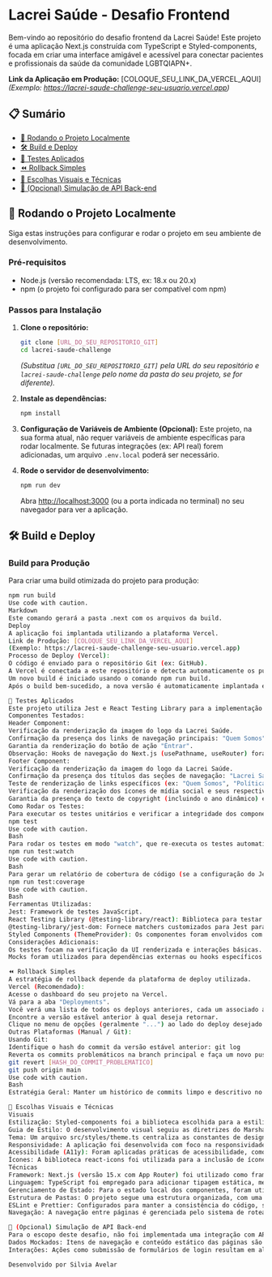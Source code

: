 # Lacrei Saúde - Desafio Frontend

Bem-vindo ao repositório do desafio frontend da Lacrei Saúde! Este projeto é uma aplicação Next.js construída com TypeScript e Styled-components, focada em criar uma interface amigável e acessível para conectar pacientes e profissionais da saúde da comunidade LGBTQIAPN+.

**Link da Aplicação em Produção:** [COLOQUE_SEU_LINK_DA_VERCEL_AQUI]
*(Exemplo: https://lacrei-saude-challenge-seu-usuario.vercel.app)*

## 📋 Sumário

- [🚀 Rodando o Projeto Localmente](#-rodando-o-projeto-localmente)
- [🛠️ Build e Deploy](#️-build-e-deploy)
- [🧪 Testes Aplicados](#-testes-aplicados)
- [⏪ Rollback Simples](#-rollback-simples)
- [🎨 Escolhas Visuais e Técnicas](#-escolhas-visuais-e-técnicas)
- [🔗 (Opcional) Simulação de API Back-end](#-opcional-simulação-de-api-back-end)

## 🚀 Rodando o Projeto Localmente

Siga estas instruções para configurar e rodar o projeto em seu ambiente de desenvolvimento.

### Pré-requisitos

- Node.js (versão recomendada: LTS, ex: 18.x ou 20.x)
- npm (o projeto foi configurado para ser compatível com npm)

### Passos para Instalação

1.  **Clone o repositório:**
    ```bash
    git clone [URL_DO_SEU_REPOSITORIO_GIT]
    cd lacrei-saude-challenge 
    ```
    *(Substitua `[URL_DO_SEU_REPOSITORIO_GIT]` pela URL do seu repositório e `lacrei-saude-challenge` pelo nome da pasta do seu projeto, se for diferente).*

2.  **Instale as dependências:**
    ```bash
    npm install
    ```

3.  **Configuração de Variáveis de Ambiente (Opcional):**
    Este projeto, na sua forma atual, não requer variáveis de ambiente específicas para rodar localmente. Se futuras integrações (ex: API real) forem adicionadas, um arquivo `.env.local` poderá ser necessário.

4.  **Rode o servidor de desenvolvimento:**
    ```bash
    npm run dev
    ```
    Abra [http://localhost:3000](http://localhost:3000) (ou a porta indicada no terminal) no seu navegador para ver a aplicação.

## 🛠️ Build e Deploy

### Build para Produção

Para criar uma build otimizada do projeto para produção:

```bash
npm run build
Use code with caution.
Markdown
Este comando gerará a pasta .next com os arquivos da build.
Deploy
A aplicação foi implantada utilizando a plataforma Vercel.
Link de Produção: [COLOQUE_SEU_LINK_DA_VERCEL_AQUI]
(Exemplo: https://lacrei-saude-challenge-seu-usuario.vercel.app)
Processo de Deploy (Vercel):
O código é enviado para o repositório Git (ex: GitHub).
A Vercel é conectada a este repositório e detecta automaticamente os pushes para a branch principal (geralmente main).
Um novo build é iniciado usando o comando npm run build.
Após o build bem-sucedido, a nova versão é automaticamente implantada e se torna a versão de produção.

🧪 Testes Aplicados
Este projeto utiliza Jest e React Testing Library para a implementação de testes unitários, com foco em garantir a correta renderização e funcionalidade básica dos componentes principais.
Componentes Testados:
Header Component:
Verificação da renderização da imagem do logo da Lacrei Saúde.
Confirmação da presença dos links de navegação principais: "Quem Somos" e "Ajuda".
Garantia da renderização do botão de ação "Entrar".
Observação: Hooks de navegação do Next.js (usePathname, useRouter) foram mockados para o ambiente de teste.
Footer Component:
Verificação da renderização da imagem do logo da Lacrei Saúde.
Confirmação da presença dos títulos das seções de navegação: "Lacrei Saúde", "Saúde", e "Segurança e Privacidade".
Teste de renderização de links específicos (ex: "Quem Somos", "Política de Privacidade") e validação dos seus atributos href.
Verificação da renderização dos ícones de mídia social e seus respectivos links.
Garantia da presença do texto de copyright (incluindo o ano dinâmico) e dos textos de disclaimer.
Como Rodar os Testes:
Para executar os testes unitários e verificar a integridade dos componentes, utilize o seguinte comando na raiz do projeto:
npm test
Use code with caution.
Bash
Para rodar os testes em modo "watch", que re-executa os testes automaticamente ao detectar alterações nos arquivos:
npm run test:watch
Use code with caution.
Bash
Para gerar um relatório de cobertura de código (se a configuração do Jest estiver habilitada para isso):
npm run test:coverage
Use code with caution.
Bash
Ferramentas Utilizadas:
Jest: Framework de testes JavaScript.
React Testing Library (@testing-library/react): Biblioteca para testar componentes React de forma que se assemelhe mais a como o usuário os utiliza.
@testing-library/jest-dom: Fornece matchers customizados para Jest para facilitar asserções sobre o estado do DOM (ex: toBeInTheDocument(), toHaveAttribute()).
Styled Components (ThemeProvider): Os componentes foram envolvidos com o ThemeProvider e um objeto de tema (real ou mockado) para garantir a correta aplicação dos estilos durante os testes.
Considerações Adicionais:
Os testes focam na verificação da UI renderizada e interações básicas.
Mocks foram utilizados para dependências externas ou hooks específicos do Next.js que não funcionam nativamente no ambiente de teste do Jest sem um setup de router completo.

⏪ Rollback Simples
A estratégia de rollback depende da plataforma de deploy utilizada.
Vercel (Recomendado):
Acesse o dashboard do seu projeto na Vercel.
Vá para a aba "Deployments".
Você verá uma lista de todos os deploys anteriores, cada um associado a um commit Git.
Encontre a versão estável anterior à qual deseja retornar.
Clique no menu de opções (geralmente "...") ao lado do deploy desejado e selecione "Redeploy" ou, mais diretamente, "Promote to Production". Isso tornará aquela versão específica a ativa novamente de forma rápida.
Outras Plataformas (Manual / Git):
Usando Git:
Identifique o hash do commit da versão estável anterior: git log
Reverta os commits problemáticos na branch principal e faça um novo push, que acionará um novo deploy no pipeline (se configurado):
git revert [HASH_DO_COMMIT_PROBLEMATICO]
git push origin main
Use code with caution.
Bash
Estratégia Geral: Manter um histórico de commits limpo e descritivo no Git é fundamental para identificar pontos de rollback. Pipelines de CI/CD configurados para deploy automático a partir de branches específicas facilitam o processo.

🎨 Escolhas Visuais e Técnicas
Visuais
Estilização: Styled-components foi a biblioteca escolhida para a estilização, permitindo a criação de componentes com escopo de CSS isolado, forte integração com JavaScript/TypeScript e theming dinâmico. Isso promove a reutilização e manutenibilidade dos estilos.
Guia de Estilo: O desenvolvimento visual seguiu as diretrizes do Marsha Design System da Lacrei Saúde, utilizando as cores, tipografia (Nunito), espaçamentos e princípios de design fornecidos para garantir a identidade visual e a experiência acolhedora da marca.
Tema: Um arquivo src/styles/theme.ts centraliza as constantes de design (cores, fontes, espaçamentos, breakpoints), que são injetadas nos componentes através do ThemeProvider do Styled-components.
Responsividade: A aplicação foi desenvolvida com foco na responsividade, utilizando media queries para adaptar o layout e os componentes a diferentes tamanhos de tela (mobile, tablet, desktop), garantindo uma boa experiência de usuário em todos os dispositivos.
Acessibilidade (A11y): Foram aplicadas práticas de acessibilidade, como o uso de HTML semântico, atributos alt para imagens, contraste de cores adequado (conforme o guia de estilo), aria-labels para elementos interativos e foco na navegabilidade por teclado.
Ícones: A biblioteca react-icons foi utilizada para a inclusão de ícones SVG, permitindo consistência e fácil customização.
Técnicas
Framework: Next.js (versão 15.x com App Router) foi utilizado como framework principal, aproveitando seus recursos como roteamento baseado em sistema de arquivos, renderização otimizada (Client Components para interatividade), e um ecossistema robusto para desenvolvimento e build.
Linguagem: TypeScript foi empregado para adicionar tipagem estática, melhorando a qualidade do código, a detecção precoce de erros e a experiência de desenvolvimento em equipe.
Gerenciamento de Estado: Para o estado local dos componentes, foram utilizados os hooks do React (useState, useEffect, useRef). Não foi necessário um gerenciador de estado global complexo para o escopo atual do projeto.
Estrutura de Pastas: O projeto segue uma estrutura organizada, com uma clara separação entre rotas (src/app/(pages)/), componentes reutilizáveis (src/components/), estilos (*.styles.ts e src/styles/), e mocks/dados.
ESLint e Prettier: Configurados para manter a consistência do código, seguir padrões de formatação e identificar potenciais problemas de qualidade.
Navegação: A navegação entre páginas é gerenciada pelo sistema de roteamento do Next.js, utilizando o componente Link de next/link e o hook useRouter de next/navigation.

🔗 (Opcional) Simulação de API Back-end
Para o escopo deste desafio, não foi implementada uma integração com API back-end. As funcionalidades de login são simuladas com um alert(), e os dados de navegação (como os links no Header e Footer) são definidos estaticamente no código frontend.
Dados Mockados: Itens de navegação e conteúdo estático das páginas são definidos diretamente nos componentes ou em arrays/objetos locais.
Interações: Ações como submissão de formulários de login resultam em alertas, indicando que a funcionalidade não está conectada a um sistema de autenticação real neste desafio.

Desenvolvido por Silvia Avelar